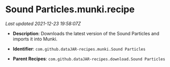 # Sound Particles.munki.recipe

_Last updated 2021-12-23 19:58:07Z_

- **Description**: Downloads the latest version of the Sound Particles and imports it into Munki.

- **Identifier**: `com.github.dataJAR-recipes.munki.Sound Particles`

- **Parent Recipes**: `com.github.dataJAR-recipes.download.Sound Particles`